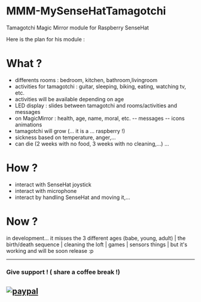 # MMM-MySenseHatTamagotchi
Tamagotchi Magic Mirror module for Raspberry SenseHat

Here is the plan for his module :

# What ?
  * differents rooms : bedroom, kitchen, bathroom,livingroom
  * activities for tamagotchi : guitar, sleeping, biking, eating, watching tv, etc.
  * activities will be available depending on age
  * LED display : slides between tamagotchi and rooms/activities and messages
  * on MagicMirror : health, age, name, moral, etc. -- messages -- icons animations
  * tamagotchi will grow (... it is a ... raspberry !)
  * sickness based on temperature, anger,...
  * can die (2 weeks with no food, 3 weeks with no cleaning,...)
  ...
  
 # How ?
 * interact with SenseHat joystick
 * interact with microphone
 * interact by handling SenseHat and moving it,...
 
 # Now ?
 in development...
 it misses the 3 different ages (babe, young, adult) | the birth/death sequence | cleaning the loft | games | sensors things |
 but it's working and will be soon release :p

-------------------------------------
### Give support ! ( share a coffee break !)
[![paypal](https://www.paypalobjects.com/en_US/i/btn/btn_donateCC_LG.gif)](https://www.paypal.com/cgi-bin/webscr?cmd=_s-xclick&hosted_button_id=E79JA29LBLTAE&source=url)
------------------------------------------------
